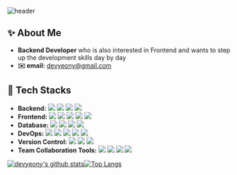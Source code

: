 ![header](https://capsule-render.vercel.app/api?type=waving&color=0:00C9FF,100:92FE9D&height=300&section=header&text=Yeonhee%20Hayden%20Kim&desc=Love%20the%20life%20you%20live,%20live%20the%20life%20you%20love&fontColor=F1F7F0&fontSize=50&descSize=17&descAlign=75)

## ✨ About Me
- <b>Backend Developer</b> who is also interested in Frontend and wants to step up the development skills day by day
- <b>✉️ email:</b> devyeony@gmail.com

## 🔧 Tech Stacks
-	<b>Backend:</b> <img src="https://img.shields.io/badge/Java-007396?style=flat-square&logo=Java&logoColor=white"/> <img src="https://img.shields.io/badge/Spring-6DB33F?style=flat-square&logo=Spring&logoColor=white"/> <img src="https://img.shields.io/badge/SpringBoot-6DB33F?style=flat-square&logo=SpringBoot&logoColor=white"/> <img src="https://img.shields.io/badge/Python-3776AB?style=flat-square&logo=python&logoColor=white"/>
-	<b>Frontend:</b> <img src="https://img.shields.io/badge/JavaScript-dbab09?style=flat-square&logo=javascript&logoColor=white"/> <img src="https://img.shields.io/badge/React-61dafb?style=flat-square&logo=react&logoColor=white"/> <img src="https://img.shields.io/badge/Vue.js-4FC08D?style=flat-square&logo=Vue.js&logoColor=white"/> <img src="https://img.shields.io/badge/HTML-e34f26?style=flat-square&logo=html5&logoColor=white"/> <img src="https://img.shields.io/badge/CSS-1572b6?style=flat-square&logo=css3&logoColor=white"/>
-	<b>Database:</b> <img src="https://img.shields.io/badge/MySQL-4479A1?style=flat-square&logo=mysql&logoColor=white"/> <img src="https://img.shields.io/badge/PostgreSQL-336791?style=flat-square&logo=postgresql&logoColor=white"/> <img src="https://img.shields.io/badge/MongoDB-47A248?style=flat-square&logo=mongodb&logoColor=white"/> <img src="https://img.shields.io/badge/Redis-DC382D?style=flat-square&logo=redis&logoColor=white"/>
-	<b>DevOps:</b> <img src="https://img.shields.io/badge/AWS-232F3E?style=flat-square&logo=amazon-aws&logoColor=white"/> <img src="https://img.shields.io/badge/Jenkins-D24939?style=flat-square&logo=jenkins&logoColor=white"/> <img src="https://img.shields.io/badge/Travis CI-3EAAAF?style=flat-square&logo=travis-ci&logoColor=white"/> <img src="https://img.shields.io/badge/SonarQube-4E9BCD?style=flat-square&logo=sonarqube&logoColor=white"/> <img src="https://img.shields.io/badge/Linux-CC624?style=flat-square&logo=linux&logoColor=white"/>
- <b>Version Control:</b> <img src="https://img.shields.io/badge/Git-f05032?style=flat-square&logo=git&logoColor=white"/> <img src="https://img.shields.io/badge/GitHub-181717?style=flat-square&logo=github&logoColor=white"/> <img src="https://img.shields.io/badge/Bitbucket-0052cc?style=flat-square&logo=bitbucket&logoColor=white"/>
-	<b>Team Collaboration Tools:</b> <img src="https://img.shields.io/badge/Jira-0052cc?style=flat-square&logo=jira&logoColor=white"/> <img src="https://img.shields.io/badge/Trello-0052CC?style=flat-square&logo=trello&logoColor=white"/> <img src="https://img.shields.io/badge/Confluence-0052cc?style=flat-square&logo=confluence&logoColor=white"/> <img src="https://img.shields.io/badge/Figma-f24e1e?style=flat-square&logo=figma&logoColor=white"/>

[![devyeony's github stats](https://github-readme-stats.vercel.app/api?username=devyeony&show_icons=true&theme=onedark)](https://github.com/devyeony)[![Top Langs](https://github-readme-stats.vercel.app/api/top-langs/?username=devyeony&layout=compact&theme=onedark)](https://github.com/devyeony)
